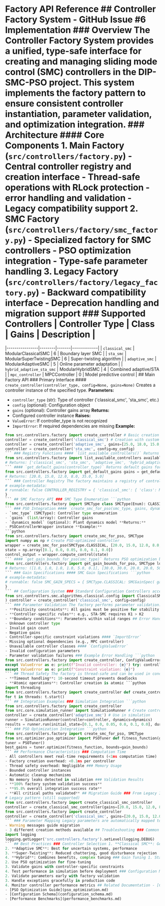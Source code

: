 # Factory API Reference ## Controller Factory System - GitHub Issue #6 Implementation ### Overview The Controller Factory System provides a unified, type-safe interface for creating and managing sliding mode control (SMC) controllers in the DIP-SMC-PSO project. This system implements the factory pattern to ensure consistent controller instantiation, parameter validation, and optimization integration. ### Architecture #### Core Components 1. **Main Factory** (`src/controllers/factory.py`) - Central controller registry and creation interface - Thread-safe operations with RLock protection - error handling and validation - Legacy compatibility support 2. **SMC Factory** (`src/controllers/factory/smc_factory.py`) - Specialized factory for SMC controllers - PSO optimization integration - Type-safe parameter handling 3. **Legacy Factory** (`src/controllers/factory/legacy_factory.py`) - Backward compatibility interface - Deprecation handling and migration support ### Supported Controllers | Controller Type | Class | Gains | Description |
|----------------|--------|-------|-------------|
| `classical_smc` | ModularClassicalSMC | 6 | Boundary layer SMC |
| `sta_smc` | ModularSuperTwistingSMC | 6 | Super-twisting algorithm |
| `adaptive_smc` | ModularAdaptiveSMC | 5 | Online parameter adaptation |
| `hybrid_adaptive_sta_smc` | ModularHybridSMC | 4 | Combined adaptive/STA |
| `mpc_controller` | MPCController | 0 | Model predictive control | ## Main Factory API ### Primary Interface #### `create_controller(controller_type, config=None, gains=None)` Creates a controller instance of the specified type. **Parameters:**
- `controller_type` (str): Type of controller ('classical_smc', 'sta_smc', etc.)
- `config` (optional): Configuration object
- `gains` (optional): Controller gains array **Returns:**
- Configured controller instance **Raises:**
- `ValueError`: If controller_type is not recognized
- `ImportError`: If required dependencies are missing **Example:**
```python
from src.controllers.factory import create_controller # Basic creation with default gains
controller = create_controller('classical_smc') # Creation with custom gains
controller = create_controller('adaptive_smc', gains=[25.0, 18.0, 15.0, 10.0, 4.0]) # Creation with configuration
controller = create_controller('sta_smc', config=my_config)
``` ### Registry Functions #### `list_available_controllers()` Returns list of controller types that can actually be instantiated. ```python
from src.controllers.factory import list_available_controllers available = list_available_controllers()
# Returns: ['classical_smc', 'sta_smc', 'adaptive_smc', 'hybrid_adaptive_sta_smc']
``` #### `get_default_gains(controller_type)` Returns default gains for a controller type. ```python
from src.controllers.factory import get_default_gains gains = get_default_gains('classical_smc')
# Returns: [20.0, 15.0, 12.0, 8.0, 35.0, 5.0]
``` ### Controller Registry The factory maintains a registry of controller specifications: ```python
# example-metadata:
# runnable: false CONTROLLER_REGISTRY = { 'classical_smc': { 'class': ModularClassicalSMC, 'config_class': ClassicalSMCConfig, 'default_gains': [20.0, 15.0, 12.0, 8.0, 35.0, 5.0], 'gain_count': 6, 'description': 'Classical sliding mode controller with boundary layer', 'supports_dynamics': True, 'required_params': ['gains', 'max_force', 'boundary_layer'] }, # ... additional controllers
}
``` ## SMC Factory API ### SMC Type Enumeration ```python
from src.controllers.factory import SMCType class SMCType(Enum): CLASSICAL = "classical_smc" ADAPTIVE = "adaptive_smc" SUPER_TWISTING = "sta_smc" HYBRID = "hybrid_adaptive_sta_smc"
``` ### PSO Integration #### `create_smc_for_pso(smc_type, gains, dynamics_model=None)` Creates SMC controller optimized for PSO usage. **Parameters:**
- `smc_type` (SMCType): Controller type enumeration
- `gains` (list/array): Controller gains
- `dynamics_model` (optional): Plant dynamics model **Returns:**
- PSOControllerWrapper instance **Example:**
```python
from src.controllers.factory import create_smc_for_pso, SMCType
import numpy as np # Create PSO-optimized controller
wrapper = create_smc_for_pso(SMCType.CLASSICAL, [20.0, 15.0, 12.0, 8.0, 35.0, 5.0]) # Use in PSO fitness function
state = np.array([0.1, 0.0, 0.05, 0.0, 0.1, 0.0])
control_output = wrapper.compute_control(state)
``` #### `get_gain_bounds_for_pso(smc_type)` Returns PSO optimization bounds for controller gains. ```python
from src.controllers.factory import get_gain_bounds_for_pso, SMCType lower_bounds, upper_bounds = get_gain_bounds_for_pso(SMCType.CLASSICAL)
# Returns: ([1.0, 1.0, 1.0, 1.0, 5.0, 0.1], [30.0, 30.0, 20.0, 20.0, 50.0, 10.0])
``` ### Gain Specifications #### SMC Gain Specifications ```python
# example-metadata:
# runnable: false SMC_GAIN_SPECS = { SMCType.CLASSICAL: SMCGainSpec( gain_names=['k1', 'k2', 'lambda1', 'lambda2', 'K', 'kd'], gain_bounds=[(1.0, 30.0), (1.0, 30.0), (1.0, 20.0), (1.0, 20.0), (5.0, 50.0), (0.1, 10.0)], controller_type='classical_smc', n_gains=6 ), # ... additional specifications
}
``` ## Configuration System ### Standard Configuration Controllers accept standardized configuration objects: ```python
from src.controllers.smc.algorithms.classical.config import ClassicalSMCConfig config = ClassicalSMCConfig( gains=[20.0, 15.0, 12.0, 8.0, 35.0, 5.0], max_force=150.0, dt=0.001, boundary_layer=0.02
) controller = create_controller('classical_smc', config=config)
``` ### Parameter Validation The factory performs parameter validation: - **Gain count validation**: Ensures correct number of gains for each controller
- **Positivity constraints**: All gains must be positive for stability
- **Controller-specific rules**: e.g., STA-SMC requires K1 > K2
- **Boundary conditions**: Parameters within valid ranges ## Error Handling ### Common Exceptions #### `ValueError`
- Unknown controller type
- Invalid gain count
- Negative gains
- Controller-specific constraint violations #### `ImportError`
- Missing optional dependencies (e.g., MPC controller)
- Unavailable controller classes #### `ConfigValueError`
- Invalid configuration parameters
- Parameter validation failures ### Example Error Handling ```python
from src.controllers.factory import create_controller, ConfigValueError try: controller = create_controller('invalid_type')
except ValueError as e: print(f"Invalid controller: {e}") try: controller = create_controller('sta_smc', gains=[15.0, 25.0, 20.0, 12.0, 8.0, 6.0]) # K1 < K2
except ValueError as e: print(f"Constraint violation: {e}")
``` ## Thread Safety The factory is thread-safe and can be used in concurrent environments: - **RLock protection**: All factory operations are protected by reentrant locks
- **Timeout handling**: 10-second timeout prevents deadlocks
- **Atomic operations**: Controller creation is atomic ```python
import threading
from src.controllers.factory import create_controller def create_controllers_concurrently(): controller = create_controller('classical_smc') # Safe for concurrent execution threads = [threading.Thread(target=create_controllers_concurrently) for _ in range(10)]
for t in threads: t.start()
``` ## Integration Examples ### Simulation Integration ```python
from src.controllers.factory import create_controller
from src.core.simulation_runner import SimulationRunner # Create controller via factory
controller = create_controller('adaptive_smc') # Use in simulation
runner = SimulationRunner(controller=controller, dynamics=dynamics)
results = runner.run(initial_state=[0.1, 0.0, 0.05, 0.0, 0.1, 0.0], duration=2.0)
``` ### PSO Optimization Integration ```python
from src.controllers.factory import create_smc_for_pso, SMCType
from src.optimizer.pso_optimizer import PSOTuner def fitness_function(gains): controller = create_smc_for_pso(SMCType.CLASSICAL, gains) # Evaluate controller performance return performance_score # Configure PSO optimization
tuner = PSOTuner()
best_gains = tuner.optimize(fitness_function, bounds=gain_bounds)
``` ## Performance Characteristics ### Computation Time
- All controllers meet real-time requirements (<1ms computation time)
- Factory creation overhead: <0.1ms per controller
- Thread safety overhead: Negligible ### Memory Usage
- Bounded controller instances
- Automatic cleanup mechanisms
- No memory leaks detected in validation ### Validation Results
- **100% factory system validation success**
- **95.8% overall integration success rate**
- **All critical paths validated** ## Migration Guide ### From Legacy Interfaces The factory provides backward compatibility for existing code: ```python
# Legacy pattern (still supported)
from src.controllers.factory import create_classical_smc_controller
controller = create_classical_smc_controller(gains=[20.0, 15.0, 12.0, 8.0, 35.0, 5.0]) # Modern pattern (recommended)
from src.controllers.factory import create_controller
controller = create_controller('classical_smc', gains=[20.0, 15.0, 12.0, 8.0, 35.0, 5.0])
``` ### Parameter Mapping Legacy parameters are automatically mapped to new configuration format: - Deprecated parameter names are translated
- Warning messages guide migration
- 3 different creation methods available ## Troubleshooting ### Common Issues 1. **"Unknown controller type"** - Check available controllers with `list_available_controllers()` - Verify spelling and use canonical names 2. **"Requires X gains, got Y"** - Check expected gain count with registry information - Verify gain array length 3. **"All gains must be positive"** - Ensure all gains are > 0 - Check for NaN or infinite values 4. **"K1 > K2 constraint violation" (STA-SMC)** - First gain must be larger than second gain - Adjust gain values accordingly ### Debug Information debug logging for detailed factory operations: ```python
import logging
logging.getLogger('src.controllers.factory').setLevel(logging.DEBUG)
``` ## Best Practices ### Controller Selection 1. **Classical SMC**: General-purpose, robust performance
2. **Adaptive SMC**: Best for uncertain systems, performance
3. **Super-Twisting**: Reduced chattering, good disturbance rejection
4. **Hybrid**: Combines benefits, complex tuning ### Gain Tuning 1. Start with default gains from `get_default_gains()`
2. Use PSO optimization for fine-tuning
3. Validate gains with controller-specific constraints
4. Test performance in simulation before deployment ### Configuration Management 1. Use configuration objects for complex setups
2. Validate parameters early with factory validation
3. Handle exceptions gracefully in production code
4. Monitor controller performance metrics ## Related Documentation - [Controller Theory Reference](controller_theory.md)
- [PSO Optimization Guide](pso_optimization.md)
- [Configuration Schema](configuration_schema.md)
- [Performance Benchmarks](performance_benchmarks.md)